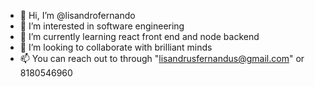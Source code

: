 - 👋 Hi, I’m @lisandrofernando
- 👀 I’m interested in software engineering
- 🌱 I’m currently learning react front end and node backend
- 💞️ I’m looking to collaborate with brilliant minds
- 📫 You can reach out to through "lisandrusfernandus@gmail.com" or 8180546960

<!---
lisandrofernando/lisandrofernando is a ✨ special ✨ repository because its `README.md` (this file) appears on your GitHub profile.
You can click the Preview link to take a look at your changes.
--->
